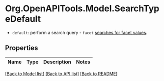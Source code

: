 # Org.OpenAPITools.Model.SearchTypeDefault
- `default`: perform a search query - `facet` [searches for facet values](https://www.algolia.com/doc/guides/managing-results/refine-results/faceting/#search-for-facet-values). 

## Properties

Name | Type | Description | Notes
------------ | ------------- | ------------- | -------------

[[Back to Model list]](../README.md#documentation-for-models) [[Back to API list]](../README.md#documentation-for-api-endpoints) [[Back to README]](../README.md)

